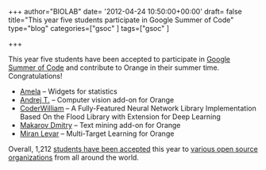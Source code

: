 +++
author="BIOLAB"
date= '2012-04-24 10:50:00+00:00'
draft= false
title="This year five students participate in Google Summer of Code"
type="blog"
categories=["gsoc" ]
tags=["gsoc" ]

+++

This year five students have been accepted to participate in [Google Summer of Code](https://www.google-melange.com/gsoc/homepage/google/gsoc2012) and contribute to Orange in their summer time. Congratulations!  

* [Amela](https://www.google-melange.com/gsoc/project/google/gsoc2012/amela/26002) – Widgets for statistics
* [Andrej T.](https://www.google-melange.com/gsoc/project/google/gsoc2012/whoeverest/34001) – Computer vision add-on for Orange
* [CoderWilliam](https://www.google-melange.com/gsoc/project/google/gsoc2012/coderwilliam/10001) – A Fully-Featured Neural Network Library Implementation Based On the Flood Library with Extension for Deep Learning 
* [Makarov Dmitry](https://www.google-melange.com/gsoc/project/google/gsoc2012/makarov/27005) – Text mining add-on for Orange
* [Miran Levar](https://www.google-melange.com/gsoc/project/google/gsoc2012/mlevar/5001) – Multi-Target Learning for Orange

Overall, 1,212 [students have been accepted](http://google-opensource.blogspot.com/2012/04/students-announced-for-google-summer-of.html) this year to [various open source organizations](https://www.google-melange.com/gsoc/accepted_orgs/google/gsoc2012) from all around the world.
